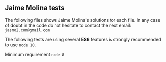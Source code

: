 ## Jaime Molina tests
The following files shows Jaime Molina's solutions for each file.
In any case of doubt in the code do not hesitate to contact the next email:
`jasmo2.com@gmail.com`

The following tests are using several **ES6** features is strongly recommended to use `node 10`.

Minimum requirement `node 8`